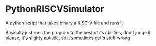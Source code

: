 # PythonRISCVSimulator
A python script that takes binary a RISC-V file and runs it

Basically just runs the program to the best of its abilities, don't judge it please, it's slighty autistic, so it sometimes get's stuff wrong
